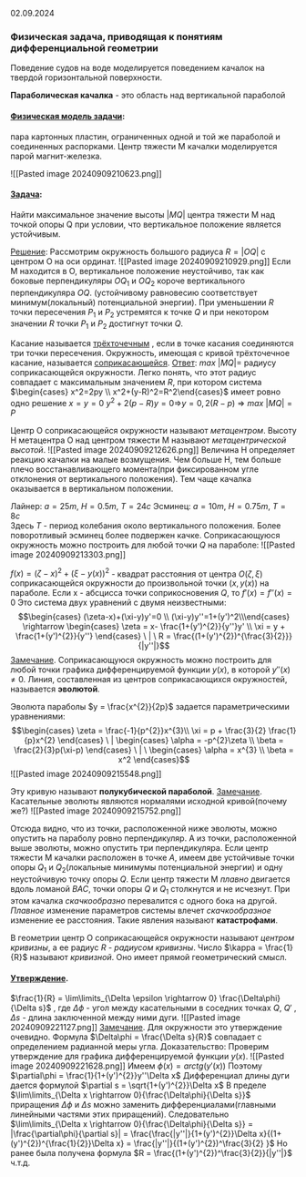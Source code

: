 02.09.2024
### Физическая задача, приводящая к понятиям дифференциальной геометрии

Поведение судов на воде моделируется поведением качалок на твердой 
горизонтальной поверхности.

**Параболическая качалка** - это область над вертикальной параболой

#### <u>Физическая модель задачи</u>: 
пара картонных пластин, ограниченных одной и той же параболой и соединенных распорками. Центр тяжести М качалки моделируется парой магнит-железка.

![[Pasted image 20240909210623.png]]

#### <u>Задача</u>:
Найти максимальное значение высоты $|MQ|$ центра тяжести М над точкой опоры Q при условии, что вертикальное положение является устойчивым.

<u>Решение</u>: Рассмотрим окружность большого радиуса $R=|OQ|$ с центром О на оси ординат.
![[Pasted image 20240909210929.png]]
Если М находится в О, вертикальное положение неустойчиво, так как боковые перпендикуляры $OQ_1$ и $OQ_2$ короче вертикального перпендикуляра $OQ$.
(устойчивому равновесию соответствует минимум(локальный) потенциальной энергии). При уменьшении $R$ точки пересечения $P_1$ и $P_2$ устремятся к точке $Q$ и при некотором значении $R$ точки $P_1$ и $P_2$ достигнут точки $Q$.

Касание называется <u>трёхточечным</u> , если в точке касания соединяются три точки пересечения.
Окружность, имеющая с кривой трёхточечное касание, называется <u>соприкасающейся</u>. 
<u>Ответ</u>: $max \ |MQ|=$ радиусу соприкасающейся окружности.
Легко понять, что этот радиус совпадает с максимальным значением $R$, при котором система $\begin{cases} x^2=2py \\ x^2+(y-R)^2=R^2\end{cases}$  имеет ровно одно решение $x=y=0$
$y^2+2(p-R)y=0$=>$y=0, 2(R-p)$ => $max \ |MQ| = P$


Центр О соприкасающейся окружности называют *метацентром*.
Высоту Н метацентра О над центром тяжести М называют *метацентрической высотой*.
![[Pasted image 20240909212626.png]]
Величина Н определяет реакцию качалки на малые возмущения. Чем больше Н, тем больше плечо восстанавливающего момента(при фиксированном угле отклонения от вертикального положения).
Тем чаще качалка оказывается в вертикальном положении.

Лайнер: $a=25m , \ H=0.5m , \ T=24c$
Эсминец: $a=10m , \ H=0.75m , \ T=8c$    
Здесь $T$ - период колебания около вертикального положения.
Более поворотливый эсминец более подвержен качке.
Соприкасающуюся окружность можно построить для любой точки $Q$ на параболе:
![[Pasted image 20240909213303.png]]


$f(x)=(\zeta-x)^{2}+(\xi-y(x))^{2}$  - квадрат расстояния от центра $O(\zeta,\xi)$ соприкасающейся окружности до произвольной точки $(x,y(x))$ на параболе. Если x - абсцисса точки соприкосновения $Q$, то $f'(x)=f''(x)=0$   Это система двух уравнений с двумя неизвестными: 
$$\begin{cases} (\zeta-x)+(\xi-y)y'=0 \\ (\xi-y)y''=1+(y')^2\\\end{cases} \rightarrow \begin{cases}
\zeta = x- \frac{1+(y')^{2}}{y''}y' \\ \xi = y + \frac{1+(y')^{2}}{y''} 
\end{cases} \ | \ R = \frac{(1+(y')^{2})^{\frac{3}{2}}}{|y''|}$$
<u>Замечание</u>. Соприкасающуюся окружность можно построить для любой точки графика дифференцируемой функции $y(x)$, в которой $y''(x) \ne 0$. Линия, составленная из центров соприкасающихся окружностей, называется **эволютой**.

Эволюта параболы $y = \frac{x^{2}}{2p}$ задается параметрическими уравнениями:
$$\begin{cases}
\zeta = \frac{-1}{p^{2}}x^{3}\\
\xi = p + \frac{3}{2} \frac{1}{p}x^{2}
\end{cases} \ | \begin{cases}
\alpha = -p^{2}\zeta \\ \beta = \frac{2}{3}p(\xi-p)
\end{cases} \ | \ \begin{cases}
\alpha = x^{3} \\ \beta = x^2
\end{cases}$$
![[Pasted image 20240909215548.png]]

Эту кривую называют **полукубической параболой**.
<u>Замечание</u>. Касательные эволюты являются нормалями исходной кривой(почему же?)
![[Pasted image 20240909215752.png]]

Отсюда видно, что из точки, расположенной ниже эволюты, можно опустить на параболу ровно перпендикуляр. А из точки, расположенной выше эволюты, можно опустить три перпендикуляра.
Если центр тяжести М качалки расположен в точке $A$, имеем две устойчивые точки опоры $Q_1$ и $Q_2$(локальные минимумы потенциальной энергии) и одну неустойчивую точку опоры $Q$. Если центр тяжести М *плавно* двигается вдоль ломаной $BAC$, точки опоры $Q$ и $Q_1$ столкнутся и не исчезнут. При этом качалка *скачкообразно* перевалится с одного бока на другой. *Плавное* изменение параметров системы влечет *скачкообразное* изменение ее расстояния.
Такие явления называют **катастрофами**.

В геометрии центр О соприкасающейся окружности называют *центром кривизны*, а ее радиус $R$ - *радиусом кривизны*.
Число $\kappa = \frac{1}{R}$ называют *кривизной*. Оно имеет прямой геометрический смысл.
#### <u>Утверждение</u>.
$\frac{1}{R} = \lim\limits_{\Delta \epsilon \rightarrow 0} \frac{\Delta\phi}{\Delta s}$   , где $\Delta\phi$ - угол между касательными в соседних точках $Q, \ Q'$ , $\Delta s$ - длина заключенной между ними дуги.
![[Pasted image 20240909221127.png]]
<u>Замечание</u>. Для окружности это утверждение очевидно. Формула $\Delta\phi = \frac{\Delta s}{R}$ совпадает с определением радианной меры угла.
Доказательство:
Проверим утверждение для графика дифференцируемой функции $y(x)$.
![[Pasted image 20240909221628.png]]
Имеем $\phi(x) = arctg(y'(x))$
Поэтому $\partial\phi = \frac{1}{1+(y')^{2}}y''\Delta x$
Дифференциал длины дуги дается формулой $\partial s = \sqrt{1+(y')^{2}}\Delta x$
В пределе $\lim\limits_{\Delta x \rightarrow 0}{\frac{\Delta\phi}{\Delta s}}$ приращения $\Delta\phi$ и $\Delta s$ можно заменить дифференциалами(главными линейными частями этих приращений). Следовательно
$\lim\limits_{\Delta x \rightarrow 0}{\frac{\Delta\phi}{\Delta s}} = |\frac{\partial\phi}{\partial s}| = \frac{\frac{|y''|}{1+(y')^{2}}\Delta x}{(1+(y')^{2})^{\frac{1}{2}}\Delta x} = \frac{|y''|}{(1+(y')^{2})^\frac{3}{2} }$
Но ранее была получена формула $R = \frac{(1+(y')^{2})^\frac{3}{2}}{|y''|}$
ч.т.д.